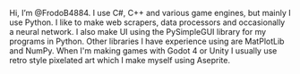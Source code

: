 Hi, I’m @FrodoB4884. I use C#, C++ and various game engines, but mainly I use Python. I like to make web scrapers, data processors and occasionally a neural network. I also make UI using the PySimpleGUI library for my programs in Python. Other libraries I have experience using are MatPlotLib and NumPy. When I'm making games with Godot 4 or Unity I usually use retro style pixelated art which I make myself using Aseprite.
